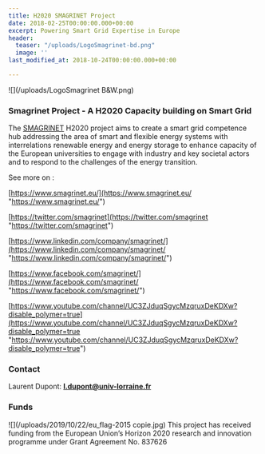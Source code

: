 ```yaml
---
title: H2020 SMAGRINET Project
date: 2018-02-25T00:00:00.000+00:00
excerpt: Powering Smart Grid Expertise in Europe
header:
  teaser: "/uploads/LogoSmagrinet-bd.png"
  image: ''
last_modified_at: 2018-10-24T00:00:00.000+00:00

---
```

![](/uploads/LogoSmagrinet B&W.png)

### Smagrinet Project - A H2020 Capacity building on Smart Grid

The [SMAGRINET](https://www.smagrinet.eu/) H2020 project aims to create a smart grid competence hub addressing the area of smart and flexible energy systems with interrelations renewable energy and energy storage to enhance capacity of the European universities to engage with industry and key societal actors and to respond to the challenges of the energy transition.

See more on :

[https://www.smagrinet.eu/](https://www.smagrinet.eu/ "https://www.smagrinet.eu/")

[https://twitter.com/smagrinet](https://twitter.com/smagrinet "https://twitter.com/smagrinet")

[https://www.linkedin.com/company/smagrinet/](https://www.linkedin.com/company/smagrinet/ "https://www.linkedin.com/company/smagrinet/")

[https://www.facebook.com/smagrinet/](https://www.facebook.com/smagrinet/ "https://www.facebook.com/smagrinet/")

[https://www.youtube.com/channel/UC3ZJduqSgycMzqruxDeKDXw?disable_polymer=true](https://www.youtube.com/channel/UC3ZJduqSgycMzqruxDeKDXw?disable_polymer=true "https://www.youtube.com/channel/UC3ZJduqSgycMzqruxDeKDXw?disable_polymer=true")

### Contact

Laurent Dupont: **<l.dupont@univ-lorraine.fr>**

### Funds

![](/uploads/2019/10/22/eu_flag-2015 copie.jpg) This project has received funding from the European Union’s Horizon 2020 research and innovation programme under Grant Agreement No. 837626
